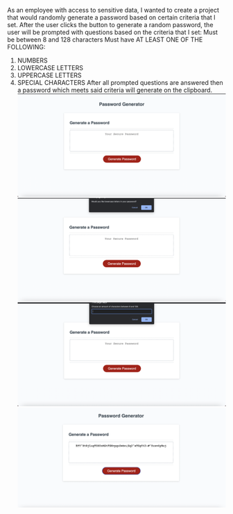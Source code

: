 As an employee with access to sensitive data, I wanted to create a project that would randomly generate a password based on certain criteria that I set.
After  the user clicks the button to generate a random password, the user will be prompted with questions based on the criteria that I set:
Must be between 8 and 128 characters
Must have AT LEAST ONE OF THE FOLLOWING:
1. NUMBERS
2. LOWERCASE LETTERS
3. UPPERCASE LETTERS
4. SPECIAL CHARACTERS
After all prompted questions are answered then a password which meets said criteria will generate on the clipboard.
![DEMO](./Assets/start.png)
![DEMO](./Assets/prompt.png)
![DEMO](./Assets/prompttwo.png)
![DEMO](./Assets/password.png)